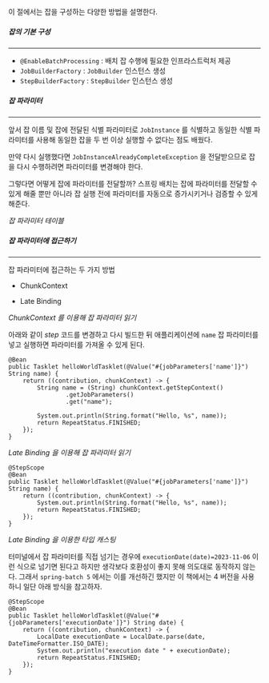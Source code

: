 이 절에서는 잡을 구성하는 다양한 방법을 설명한다.


##### 잡의 기본 구성
---

- `@EnableBatchProcessing` : 배치 잡 수행에 필요한 인프라스트럭처 제공
- `JobBuilderFactory` : `JobBuilder` 인스턴스 생성
- `StepBuilderFactory` : `StepBuilder` 인스턴스 생성


##### 잡 파라미터
---
앞서 잡 이름 및 잡에 전달된 식별 파라미터로 `JobInstance` 를 식별하고 동일한 식별 파라미터를 사용해 동일한 잡을 두 번 이상 실행할 수 없다는 점도 배웠다.

만약 다시 실행했다면 `JobInstanceAlreadyCompleteException` 을 전달받으므로 잡을 다시 수행하려면 파라미터를 변경해야 한다.

그렇다면 어떻게 잡에 파라미터를 전달할까? 스프링 배치는 잡에 파라미터를 전달할 수 있게 해줄 뿐만 아니라 잡 실행 전에 파라미터를 자동으로 증가시키거나 검증할 수 있게 해준다.


*잡 파라미터 테이블*


##### 잡 파라미터에 접근하기
---
잡 파라미터에 접근하는 두 가지 방법

- ChunkContext

- Late Binding


*ChunkContext 를 이용해 잡 파라미터 읽기*

아래와 같이 *step* 코드를 변경하고 다시 빌드한 뒤 애플리케이션에 `name` 잡 파라미터를 넣고 실행하면 파라미터를 가져올 수 있게 된다.

```
@Bean  
public Tasklet helloWorldTasklet(@Value("#{jobParameters['name']}") String name) {  
    return ((contribution, chunkContext) -> {  
		String name = (String) chunkContext.getStepContext()  
				.getJobParameters()  
				.get("name");  

		System.out.println(String.format("Hello, %s", name));  
		return RepeatStatus.FINISHED; 
    });  
}
```


*Late Binding 을 이용해 잡 파라미터 읽기*

```
@StepScope  
@Bean  
public Tasklet helloWorldTasklet(@Value("#{jobParameters['name']}") String name) {  
    return ((contribution, chunkContext) -> {  
        System.out.println(String.format("Hello, %s", name));  
        return RepeatStatus.FINISHED;  
    });  
}
```


*Late Binding 을 이용한 타입 캐스팅*

터미널에서 잡 파라미터를 직접 넘기는 경우에 `executionDate(date)=2023-11-06` 이런 식으로 넘기면 된다고 하지만 생각보다 호환성이 좋지 못해 의도대로 동작하지 않는다. 그래서 `spring-batch 5` 에서는 이를 개선하긴 했지만 이 책에서는 4 버전을 사용하니 일단 아래 방식을 참고하자.

```
@StepScope  
@Bean  
public Tasklet helloWorldTasklet(@Value("#{jobParameters['executionDate']}") String date) {  
    return ((contribution, chunkContext) -> {  
        LocalDate executionDate = LocalDate.parse(date, DateTimeFormatter.ISO_DATE);  
        System.out.println("execution date " + executionDate);  
        return RepeatStatus.FINISHED;  
    });  
}
```

